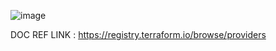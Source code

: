 ![image](https://github.com/pavankumar0077/terraform-zero-to-hero/assets/40380941/b33fef89-5dba-446d-831d-fee850c1eb29)

DOC REF LINK : https://registry.terraform.io/browse/providers
